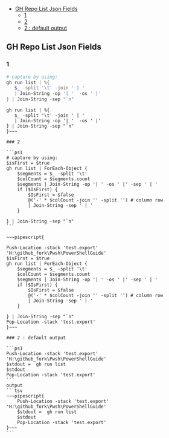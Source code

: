 
- [GH Repo List Json Fields](#gh-repo-list-json-fields)
  - [1](#1)
  - [2](#2)
  - [2 : default output](#2--default-output)


## GH Repo List Json Fields

### 1

```ps1
# capture by using:
gh run list | %{ 
   $_ -split '\t' -join ' | ' 
   | Join-String -op '| '  -os ' |'
} | Join-String -sep "`n"
```

~~~pipescript{
gh run list | %{ 
   $_ -split '\t' -join ' | ' 
   | Join-String -op '| '  -os ' |'
} | Join-String -sep "`n"
}~~~

### 2 

```ps1
# capture by using:
$isFirst = $true
gh run list | ForEach-Object { 
    $segments = $_ -split '\t'
    $colCount = $segments.count   
    $segments | Join-String -op '| ' -os ' |' -sep ' | '
    if ($IsFirst) { 
        $IsFirst = $false
        @('-' * $colCount -join '' -split '') # column row
        | Join-String -sep ' | '
    }

} | Join-String -sep "`n"
```

~~~pipescript{

Push-Location -stack 'test.export' 'H:\github_fork\Pwsh\PowerShellGuide'
$isFirst = $true
gh run list | ForEach-Object { 
    $segments = $_ -split '\t'
    $colCount = $segments.count   
    $segments | Join-String -op '| ' -os ' |' -sep ' | '
    if ($IsFirst) { 
        $IsFirst = $false
        @('-' * $colCount -join '' -split '') # column row
        | Join-String -sep ' | '
    }

} | Join-String -sep "`n"
Pop-Location -stack 'test.export'
}~~~

### 2 : default output

```ps1
Push-Location -stack 'test.export' 'H:\github_fork\Pwsh\PowerShellGuide'
$stdout =  gh run list 
$stdout
Pop-Location -stack 'test.export'
```
output
```tsv
~~~pipescript{ 
    Push-Location -stack 'test.export' 'H:\github_fork\Pwsh\PowerShellGuide'
    $stdout =  gh run list 
    $stdout
    Pop-Location -stack 'test.export'
}~~~
```